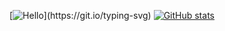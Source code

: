 [![Hello](https://readme-typing-svg.herokuapp.com?font=JetBrains+Mono&duration=3000&pause=1000&width=435&lines=%E4%BD%A0%E5%A5%BD%EF%BC%8C%E8%BF%99%E9%87%8C%E6%98%AF+EnchStudio+%E7%9A%84%E4%B8%AA%E4%BA%BA%E4%B8%BB%E9%A1%B5%E3%80%82;Hello%2C+this+is+EnchStudio's+profile.)](https://git.io/typing-svg)  
[![GitHub stats](https://github-readme-stats.vercel.app/api?username=EnchStudio&count_private=true&theme=tokyonight)](https://github.com/anuraghazra/github-readme-stats)
